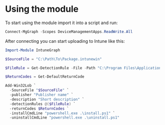 # Using the module
To start using the module import it into a script and run:

```Powershell
Connect-MgGraph -Scopes DeviceManagementApps.ReadWrite.All
```

After connecting you can start uploading to Intune like this:

```Powershell
Import-Module IntuneGraph

$SourceFile = "C:\Path\To\Package.intunewin"

$FileRule = Get-DetectionRule -File -Path "C:\Program Files\Application" -FileOrFolderName "application.exe" -FileDetectionType exists -check32BitOn64System False

$ReturnCodes = Get-DefaultReturnCode

Add-Win32Lob `
  -SourceFile "$SourceFile" `
  -publisher "Publisher name" `
  -description "Short description" `
  -detectionRules @($FileRule) `
  -returnCodes $ReturnCodes `
  -installCmdLine "powershell.exe .\install.ps1" `
  -uninstallCmdLine "powershell.exe .\uninstall.ps1"
```